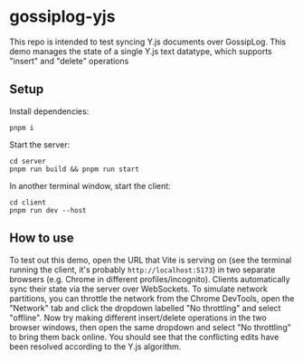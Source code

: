 # gossiplog-yjs

This repo is intended to test syncing Y.js documents over GossipLog. This demo manages the state of a single Y.js text datatype, which supports "insert" and "delete" operations

## Setup

Install dependencies:

```
pnpm i
```

Start the server:

```
cd server
pnpm run build && pnpm run start
```

In another terminal window, start the client:

```
cd client
pnpm run dev --host
```

## How to use

To test out this demo, open the URL that Vite is serving on (see the terminal running the client, it's probably `http://localhost:5173`) in two separate browsers (e.g. Chrome in different profiles/incognito). Clients automatically sync their state via the server over WebSockets. To simulate network partitions, you can throttle the network from the Chrome DevTools, open the "Network" tab and click the dropdown labelled "No throttling" and select "offline". Now try making different insert/delete operations in the two browser windows, then open the same dropdown and select "No throttling" to bring them back online. You should see that the conflicting edits have been resolved according to the Y.js algorithm.
